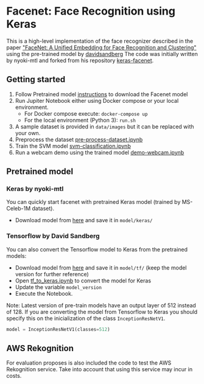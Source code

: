 # Facenet: Face Recognition using Keras

This is a high-level implementation of the face recognizer described
in the paper ["FaceNet: A Unified Embedding for Face Recognition and Clustering"](http://arxiv.org/abs/1503.03832)
using the pre-trained model by [davidsandberg](https://github.com/davidsandberg/facenet)
The code was initially written by nyoki-mtl and forked from his
repository [keras-facenet](https://github.com/nyoki-mtl/keras-facenet).

## Getting started

1. Follow Pretrained model [instructions](#pretrained-model) to download the Facenet model
2. Run Jupiter Notebook either using Docker compose or your local
   environment.
    - For Docker compose execute: `docker-compose up`
    - For the local environment (Python 3): `run.sh`
3. A sample dataset is provided in `data/images` but it can be replaced
   with your own.
4. Preprocess the dataset
   [pre-process-dataset.ipynb](notebook/pre-process-dataset.ipynb)
5. Train the SVM model [svm-classification.ipynb](svm-classification/svm.ipynb)
6. Run a webcam demo using the trained model
   [demo-webcam.ipynb](demo-webcam.ipynb)

## Pretrained model

### Keras by nyoki-mtl

You can quickly start facenet with pretrained Keras model (trained by MS-Celeb-1M dataset).
- Download model from [here](https://drive.google.com/open?id=1pwQ3H4aJ8a6yyJHZkTwtjcL4wYWQb7bn) and save it in `model/keras/`

### Tensorflow by David Sandberg

You can also convert the Tensorflow model to Keras from the pretrained models:

- Download model from [here](https://github.com/davidsandberg/facenet) and save it in `model/tf/` (keep the model version for further reference)
- Open [tf_to_keras.ipynb](notebook/tf_to_keras.ipynb) to convert the model for Keras
- Update the variable `model_version`
- Execute the Notebook.

Note: Latest version of pre-train models have an output layer of 512
instead of 128. If you are converting the model from Tensorflow to Keras
you should specify this on the inicialization of the class `InceptionResNetV1`.

```python
model = InceptionResNetV1(classes=512)
```

## AWS Rekognition

For evaluation proposes is also included the code to test the AWS
Rekognition service. Take into account that using this service may
incur in costs.
